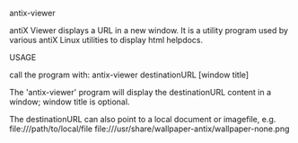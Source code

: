 antix-viewer

 antiX Viewer displays a URL in a new window. It is a utility program used by
 various antiX Linux utilities to display html helpdocs.
 
USAGE

 call the program with: antix-viewer destinationURL [window title]

 The 'antix-viewer' program will display the destinationURL content in a window;
 window title is optional.
 
 The destinationURL can also point to a local document or imagefile,
 e.g.  file:///path/to/local/file
       file:///usr/share/wallpaper-antix/wallpaper-none.png

